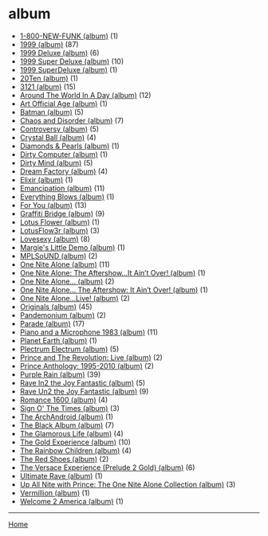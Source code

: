 # album

  * [1-800-NEW-FUNK (album)](../album/1-800-new-funk/index.md) (1)
  * [1999 (album)](../album/1999/index.md) (87)
  * [1999 Deluxe (album)](../album/1999-deluxe/index.md) (6)
  * [1999 Super Deluxe (album)](../album/1999-super-deluxe/index.md) (10)
  * [1999 SuperDeluxe (album)](../album/1999-superdeluxe/index.md) (1)
  * [20Ten (album)](../album/20ten/index.md) (1)
  * [3121 (album)](../album/3121/index.md) (15)
  * [Around The World In A Day (album)](../album/around-the-world-in-a-day/index.md) (12)
  * [Art Official Age (album)](../album/art-official-age/index.md) (1)
  * [Batman (album)](../album/batman/index.md) (5)
  * [Chaos and Disorder (album)](../album/chaos-and-disorder/index.md) (7)
  * [Controversy (album)](../album/controversy/index.md) (5)
  * [Crystal Ball (album)](../album/crystal-ball/index.md) (4)
  * [Diamonds & Pearls (album)](../album/diamonds-pearls/index.md) (1)
  * [Dirty Computer (album)](../album/dirty-computer/index.md) (1)
  * [Dirty Mind (album)](../album/dirty-mind/index.md) (5)
  * [Dream Factory (album)](../album/dream-factory/index.md) (4)
  * [Elixir (album)](../album/elixir/index.md) (1)
  * [Emancipation (album)](../album/emancipation/index.md) (11)
  * [Everything Blows (album)](../album/everything-blows/index.md) (1)
  * [For You (album)](../album/for-you/index.md) (13)
  * [Graffiti Bridge (album)](../album/graffiti-bridge/index.md) (9)
  * [Lotus Flower (album)](../album/lotus-flower/index.md) (1)
  * [LotusFlow3r (album)](../album/lotusflow3r/index.md) (3)
  * [Lovesexy (album)](../album/lovesexy/index.md) (8)
  * [Margie's Little Demo (album)](../album/margie-s-little-demo/index.md) (1)
  * [MPLSoUND (album)](../album/mplsound/index.md) (2)
  * [One Nite Alone (album)](../album/one-nite-alone/index.md) (11)
  * [One Nite Alone: The Aftershow…It Ain’t Over! (album)](../album/one-nite-alone-the-aftershow-it-ain-t-over/index.md) (1)
  * [One Nite Alone… (album)](../album/one-nite-alone/index.md) (2)
  * [One Nite Alone… The Aftershow: It Ain’t Over! (album)](../album/one-nite-alone-the-aftershow-it-ain-t-over/index.md) (1)
  * [One Nite Alone…Live! (album)](../album/one-nite-alone-live/index.md) (2)
  * [Originals (album)](../album/originals/index.md) (45)
  * [Pandemonium (album)](../album/pandemonium/index.md) (2)
  * [Parade (album)](../album/parade/index.md) (17)
  * [Piano and a Microphone 1983 (album)](../album/piano-and-a-microphone-1983/index.md) (11)
  * [Planet Earth (album)](../album/planet-earth/index.md) (1)
  * [Plectrum Electrum (album)](../album/plectrum-electrum/index.md) (5)
  * [Prince and The Revolution: Live (album)](../album/prince-and-the-revolution-live/index.md) (2)
  * [Prince Anthology: 1995-2010 (album)](../album/prince-anthology-1995-2010/index.md) (2)
  * [Purple Rain (album)](../album/purple-rain/index.md) (39)
  * [Rave In2 the Joy Fantastic (album)](../album/rave-in2-the-joy-fantastic/index.md) (5)
  * [Rave Un2 the Joy Fantastic (album)](../album/rave-un2-the-joy-fantastic/index.md) (9)
  * [Romance 1600 (album)](../album/romance-1600/index.md) (4)
  * [Sign O' The Times (album)](../album/sign-o-the-times/index.md) (3)
  * [The ArchAndroid (album)](../album/the-archandroid/index.md) (1)
  * [The Black Album (album)](../album/the-black-album/index.md) (7)
  * [The Glamorous Life (album)](../album/the-glamorous-life/index.md) (4)
  * [The Gold Experience (album)](../album/the-gold-experience/index.md) (10)
  * [The Rainbow Children (album)](../album/the-rainbow-children/index.md) (4)
  * [The Red Shoes (album)](../album/the-red-shoes/index.md) (2)
  * [The Versace Experience (Prelude 2 Gold) (album)](../album/the-versace-experience-prelude-2-gold/index.md) (6)
  * [Ultimate Rave (album)](../album/ultimate-rave/index.md) (1)
  * [Up All Nite with Prince: The One Nite Alone Collection (album)](../album/up-all-nite-with-prince-the-one-nite-alone-collection/index.md) (3)
  * [Vermillion (album)](../album/vermillion/index.md) (1)
  * [Welcome 2 America (album)](../album/welcome-2-america/index.md) (1)

----

[Home](../index.md)
